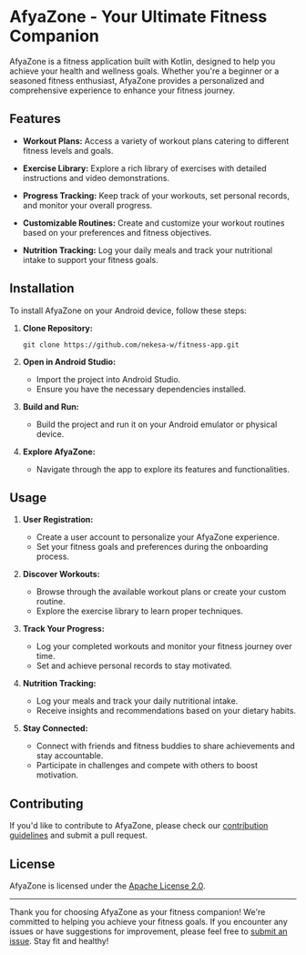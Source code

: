 # AfyaZone - Your Ultimate Fitness Companion

AfyaZone is a fitness application built with Kotlin, designed to help you achieve your health and wellness goals. Whether you're a beginner or a seasoned fitness enthusiast, AfyaZone provides a personalized and comprehensive experience to enhance your fitness journey.

## Features

- **Workout Plans:** Access a variety of workout plans catering to different fitness levels and goals.

- **Exercise Library:** Explore a rich library of exercises with detailed instructions and video demonstrations.

- **Progress Tracking:** Keep track of your workouts, set personal records, and monitor your overall progress.

- **Customizable Routines:** Create and customize your workout routines based on your preferences and fitness objectives.

- **Nutrition Tracking:** Log your daily meals and track your nutritional intake to support your fitness goals.

## Installation

To install AfyaZone on your Android device, follow these steps:

1. **Clone Repository:**
   ```
   git clone https://github.com/nekesa-w/fitness-app.git
   ```

2. **Open in Android Studio:**
   - Import the project into Android Studio.
   - Ensure you have the necessary dependencies installed.

3. **Build and Run:**
   - Build the project and run it on your Android emulator or physical device.

4. **Explore AfyaZone:**
   - Navigate through the app to explore its features and functionalities.

## Usage

1. **User Registration:**
   - Create a user account to personalize your AfyaZone experience.
   - Set your fitness goals and preferences during the onboarding process.

2. **Discover Workouts:**
   - Browse through the available workout plans or create your custom routine.
   - Explore the exercise library to learn proper techniques.

3. **Track Your Progress:**
   - Log your completed workouts and monitor your fitness journey over time.
   - Set and achieve personal records to stay motivated.

4. **Nutrition Tracking:**
   - Log your meals and track your daily nutritional intake.
   - Receive insights and recommendations based on your dietary habits.

5. **Stay Connected:**
   - Connect with friends and fitness buddies to share achievements and stay accountable.
   - Participate in challenges and compete with others to boost motivation.

## Contributing

If you'd like to contribute to AfyaZone, please check our [contribution guidelines](CONTRIBUTING.md) and submit a pull request.

## License

AfyaZone is licensed under the [Apache License 2.0](LICENSE).

---

Thank you for choosing AfyaZone as your fitness companion! We're committed to helping you achieve your fitness goals. If you encounter any issues or have suggestions for improvement, please feel free to [submit an issue](https://github.com/your/repository/issues). Stay fit and healthy!
